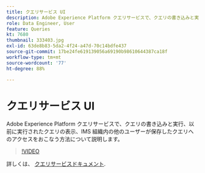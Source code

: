 ```yaml
---
title: クエリサービス UI
description: Adobe Experience Platform クエリサービスで、クエリの書き込みと実行、以前に実行されたクエリの表示、IMS 組織内の他のユーザーが保存したクエリへのアクセスをおこなう方法について説明します。
role: Data Engineer, User
feature: Queries
kt: 7680
thumbnail: 333403.jpg
exl-id: 63de8b83-5da2-4f24-a47d-70c14bdfe437
source-git-commit: 17be24fe619139056a69190b98610644387ca18f
workflow-type: tm+mt
source-wordcount: '77'
ht-degree: 88%

---
```


# クエリサービス UI

Adobe Experience Platform クエリサービスで、クエリの書き込みと実行、以前に実行されたクエリの表示、IMS 組織内の他のユーザーが保存したクエリへのアクセスをおこなう方法について説明します。

>[!VIDEO](https://video.tv.adobe.com/v/333403?quality=12&learn=on)

詳しくは、 [クエリサービスドキュメント](https://experienceleague.adobe.com/docs/experience-platform/query/home.html?lang=ja).
